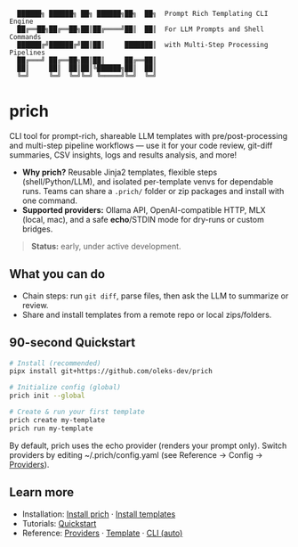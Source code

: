 ```
  ██████╗ ██████╗ ██╗ ██████╗██╗  ██╗  Prompt Rich Templating CLI Engine
  ██╔══██╗██╔══██╗██║██╔════╝██║  ██║  For LLM Prompts and Shell Commands
  ██████╔╝██████╔╝██║██║     ███████║  with Multi-Step Processing Pipelines
  ██╔═══╝ ██╔══██╗██║██║     ██╔══██║
  ██║     ██║  ██║██║╚██████╗██║  ██║
  ╚═╝     ╚═╝  ╚═╝╚═╝ ╚═════╝╚═╝  ╚═╝
```
# prich

CLI tool for prompt-rich, shareable LLM templates with pre/post-processing and multi-step pipeline workflows — use it for your code review, git-diff summaries, CSV insights, logs and results analysis, and more!

- **Why prich?** Reusable Jinja2 templates, flexible steps (shell/Python/LLM), and isolated per-template venvs for dependable runs. Teams can share a `.prich/` folder or zip packages and install with one command.  
- **Supported providers:** Ollama API, OpenAI-compatible HTTP, MLX (local, mac), and a safe **echo**/STDIN mode for dry-runs or custom bridges.  

> **Status:** early, under active development.

## What you can do

- Chain steps: run `git diff`, parse files, then ask the LLM to summarize or review.
- Share and install templates from a remote repo or local zips/folders.

## 90-second Quickstart

```bash
# Install (recommended)
pipx install git+https://github.com/oleks-dev/prich

# Initialize config (global)
prich init --global

# Create & run your first template
prich create my-template
prich run my-template
```

By default, prich uses the echo provider (renders your prompt only). Switch providers by editing ~/.prich/config.yaml (see Reference → Config → [Providers](reference/config/providers.md)).

## Learn more
- Installation: [Install prich](how-to/install.md) · [Install templates](how-to/install-templates.md)
- Tutorials: [Quickstart](tutorials/quickstart.md)
- Reference: [Providers](reference/config/providers.md) · [Template](reference/template/content.md) · [CLI (auto)](reference/cli.md)
